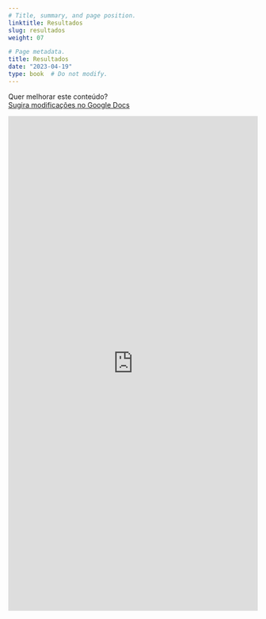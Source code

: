 ```yaml
---
# Title, summary, and page position.
linktitle: Resultados
slug: resultados
weight: 07

# Page metadata.
title: Resultados
date: "2023-04-19"
type: book  # Do not modify.
---
```


Quer melhorar este conteúdo?<br>
[<i class="fa fa-edit" aria-hidden="true"></i> Sugira modificações no Google Docs][edit]

[edit]: https://docs.google.com/document/d/1Z6clgm_EjBwohkxix8Z5OYe705_xH_Er1EtIuHt6pe8/edit?usp=sharing

<iframe frameborder="0" style="width: 100%; height: 1000px" src="https://docs.google.com/document/d/e/2PACX-1vTydzL9S5tW5yBOXOkc_vIpg5rPaFOh3VU0TpfC9K_e-I0Fecs599kdpPda01F_EoOLWnQVxc7FlKeI/pub?embedded=true"></iframe>
